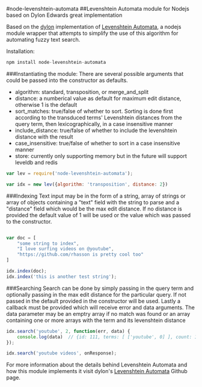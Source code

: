 #node-levenshtein-automata
##Levenshtein Automata module for Nodejs based on Dylon Edwards great implementation

Based on the [dylon](https://github.com/dylon) implementation of [Levenshtein Automata](https://github.com/dylon/levenshtein_automata), a nodejs module wrapper that attempts to simplify the use of this algorithm for automating fuzzy text search.

Installation:

```javascript
npm install node-levenshtein-automata
```

###Instantiating the module:
There are several possible arguments that could be passed into the constructor as defaults.

- algorithm: standard, transposition, or merge_and_split
- distance: a numberical value as default for maximum edit distance, otherwise 1 is the default
- sort_matches: true/false of whether to sort.  Sorting is done first according to the transduced terms' Levenshtein distances from the query term, then lexicographically, in a case insensitive manner
- include_distance: true/false of whether to include the levenshtein distance with the result
- case_insensitive: true/false of whether to sort in a case insensitive manner 
- store: currently only supporting memory but in the future will support leveldb and redis

```javascript
var lev = require('node-levenshtein-automata');

var idx = new lev({algorithm: 'transposition', distance: 2})
```

###Indexing
Text input may be in the form of a string, array of strings or array of objects containing a "text" field with the string to parse and a "distance" field which would be the max edit distance.  If no distance is provided the default value of 1 will be used or the value which was passed to the constructor.

```javascript

var doc = [
	"some string to index",
	"I love surfing videos on @youtube",
	"https://github.com/rhasson is pretty cool too"
]

idx.index(doc);
idx.index('this is another test string');
```

###Searching
Search can be done by simply passing in the query term and optionally passing in the max edit distance for the particular query.  If not passed in the default provided in the constructor will be used.  Lastly a callback must be provided which will receive error and data arguments.
The data parameter may be an emptry array if no match was found or an array containing one or more arrays with the term and its levenshtein distance

```javascript
idx.search('youtube', 2, function(err, data) {
	console.log(data)  // {id: 111, terms: [ ['youtube', 0] ], count: 1, query: 'youtube'}
});

idx.search('youtube videos', onResponse);
```

For more information about the details behind Levenshtein Automata and how this module implements it visit dylon's [Levenshtein Automata](https://github.com/dylon/levenshtein_automata) Github page.